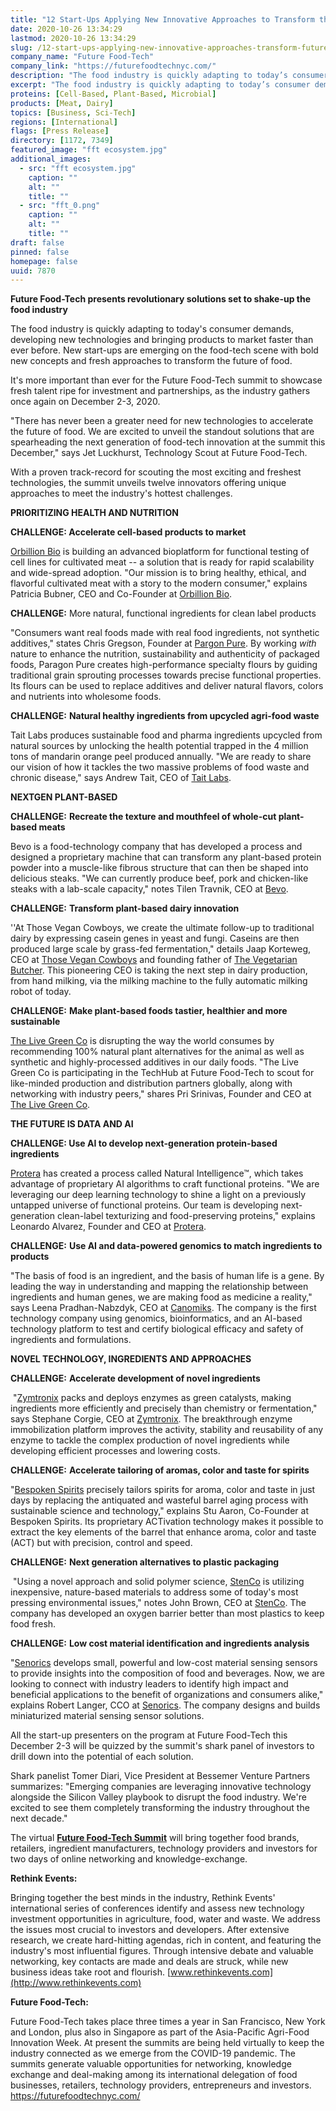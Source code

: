```yaml
---
title: "12 Start-Ups Applying New Innovative Approaches to Transform the Future of Food"
date: 2020-10-26 13:34:29
lastmod: 2020-10-26 13:34:29
slug: /12-start-ups-applying-new-innovative-approaches-transform-future-food
company_name: "Future Food-Tech"
company_link: "https://futurefoodtechnyc.com/"
description: "The food industry is quickly adapting to today’s consumer demands, developing new technologies and bringing products to market faster than ever before. New start-ups are emerging on the food-tech scene with bold new concepts and fresh approaches to transform the future of food. It’s more important than ever for the Future Food-Tech summit to showcase fresh talent ripe for investment and partnerships, as the industry gathers once again on December 2-3, 2020. With a proven track-record for scouting the most exciting and freshest technologies, the summit unveils twelve innovators offering unique approaches to meet the industry’s hottest challenges."
excerpt: "The food industry is quickly adapting to today’s consumer demands, developing new technologies and bringing products to market faster than ever before. New start-ups are emerging on the food-tech scene with bold new concepts and fresh approaches to transform the future of food. It’s more important than ever for the Future Food-Tech summit to showcase fresh talent ripe for investment and partnerships, as the industry gathers once again on December 2-3, 2020. With a proven track-record for scouting the most exciting and freshest technologies, the summit unveils twelve innovators offering unique approaches to meet the industry’s hottest challenges."
proteins: [Cell-Based, Plant-Based, Microbial]
products: [Meat, Dairy]
topics: [Business, Sci-Tech]
regions: [International]
flags: [Press Release]
directory: [1172, 7349]
featured_image: "fft ecosystem.jpg"
additional_images:
  - src: "fft ecosystem.jpg"
    caption: ""
    alt: ""
    title: ""
  - src: "fft_0.png"
    caption: ""
    alt: ""
    title: ""
draft: false
pinned: false
homepage: false
uuid: 7870
---
```

**Future Food-Tech presents revolutionary solutions set to shake-up the
food industry**

The food industry is quickly adapting to today's consumer demands,
developing new technologies and bringing products to market faster than
ever before. New start-ups are emerging on the food-tech scene with bold
new concepts and fresh approaches to transform the future of food.

It's more important than ever for the Future Food-Tech summit to
showcase fresh talent ripe for investment and partnerships, as the
industry gathers once again on December 2-3, 2020.

"There has never been a greater need for new technologies to accelerate
the future of food. We are excited to unveil the standout solutions that
are spearheading the next generation of food-tech innovation at the
summit this December," says Jet Luckhurst, Technology Scout at Future
Food-Tech.

With a proven track-record for scouting the most exciting and freshest
technologies, the summit unveils twelve innovators offering unique
approaches to meet the industry's hottest challenges.

**PRIORITIZING HEALTH AND NUTRITION**

**CHALLENGE: Accelerate cell-based products to market**

[Orbillion Bio](https://www.orbillion.com/) is building an advanced
bioplatform for functional testing of cell lines for cultivated meat --
a solution that is ready for rapid scalability and wide-spread adoption.
"Our mission is to bring healthy, ethical, and flavorful cultivated meat
with a story to the modern consumer," explains Patricia Bubner, CEO and
Co-Founder at [Orbillion Bio](https://www.orbillion.com/).

**CHALLENGE:** More natural, functional ingredients for clean label
products

"Consumers want real foods made with real food ingredients, not
synthetic additives," states Chris Gregson, Founder at [Pargon
Pure](http://paragonpure.com/). By working *with* nature to enhance the
nutrition, sustainability and authenticity of packaged foods, Paragon
Pure creates high-performance specialty flours by guiding traditional
grain sprouting processes towards precise functional properties. Its
flours can be used to replace additives and deliver natural flavors,
colors and nutrients into wholesome foods.

**CHALLENGE:** **Natural healthy ingredients from upcycled agri-food
waste**

Tait Labs produces sustainable food and pharma ingredients upcycled from
natural sources by unlocking the health potential trapped in the 4
million tons of mandarin orange peel produced annually. "We are ready to
share our vision of how it tackles the two massive problems of food
waste and chronic disease," says Andrew Tait, CEO of [Tait
Labs](https://herring-eagle-mm93.squarespace.com/).

**NEXTGEN PLANT-BASED**

**CHALLENGE:** **Recreate the texture and mouthfeel of whole-cut
plant-based meats**

Bevo is a food-technology company that has developed a process and
designed a proprietary machine that can transform any plant-based
protein powder into a muscle-like fibrous structure that can then be
shaped into delicious steaks. "We can currently produce beef, pork and
chicken-like steaks with a lab-scale capacity," notes Tilen Travnik, CEO
at [Bevo](https://www.linkedin.com/company/bevo-tech/).

**CHALLENGE:** **Transform plant-based dairy innovation**

\'\'At Those Vegan Cowboys, we create the ultimate follow-up to
traditional dairy by expressing casein genes in yeast and fungi. Caseins
are then produced large scale by grass-fed fermentation," details Jaap
Korteweg, CEO at [Those Vegan Cowboys](https://thosevegancowboys.com/)
and founding father of [The Vegetarian
Butcher](https://www.thevegetarianbutcher.com/). This pioneering CEO is
taking the next step in dairy production, from hand milking, via the
milking machine to the fully automatic milking robot of today.

**CHALLENGE:** **Make plant-based foods tastier, healthier and more
sustainable**

[The Live Green Co](https://www.thelivegreenco.com/) is disrupting the
way the world consumes by recommending 100% natural plant alternatives
for the animal as well as synthetic and highly-processed additives in
our daily foods. "The Live Green Co is participating in the TechHub at
Future Food-Tech to scout for like-minded production and distribution
partners globally, along with networking with industry peers," shares
Pri Srinivas, Founder and CEO at [The Live Green
Co](https://www.thelivegreenco.com/).

**THE FUTURE IS DATA AND AI**

**CHALLENGE: Use AI to develop next-generation protein-based
ingredients**

[Protera](https://www.proterabio.com/) has created a process called
Natural Intelligence™, which takes advantage of proprietary AI
algorithms to craft functional proteins. \"We are leveraging our deep
learning technology to shine a light on a previously untapped universe
of functional proteins. Our team is developing next-generation
clean-label texturizing and food-preserving proteins,\" explains
Leonardo Alvarez, Founder and CEO at
[Protera](https://www.proterabio.com/).

**CHALLENGE:** **Use AI and data-powered genomics to match ingredients
to products**

"The basis of food is an ingredient, and the basis of human life is a
gene. By leading the way in understanding and mapping the relationship
between ingredients and human genes, we are making food as medicine a
reality," says Leena Pradhan-Nabzdyk, CEO at
[Canomiks](https://www.canomiks.com/). The company is the first
technology company using genomics, bioinformatics, and an AI-based
technology platform to test and certify biological efficacy and safety
of ingredients and formulations.

**NOVEL TECHNOLOGY, INGREDIENTS AND APPROACHES**

**CHALLENGE:** **Accelerate development of novel ingredients**

 "[Zymtronix](http://zymtronix.com/) packs and deploys enzymes as green
catalysts, making ingredients more efficiently and precisely than
chemistry or fermentation," says Stephane Corgie, CEO at
[Zymtronix](http://zymtronix.com/). The breakthrough enzyme
immobilization platform improves the activity, stability and reusability
of any enzyme to tackle the complex production of novel ingredients
while developing efficient processes and lowering costs.

**CHALLENGE:** **Accelerate tailoring of aromas, color and taste for
spirits**

"[Bespoken Spirits](https://www.bespokenspirits.com/) precisely tailors
spirits for aroma, color and taste in just days by replacing the
antiquated and wasteful barrel aging process with sustainable science
and technology," explains Stu Aaron, Co-Founder at Bespoken Spirits. Its
proprietary ACTivation technology makes it possible to extract the key
elements of the barrel that enhance aroma, color and taste (ACT) but
with precision, control and speed.

**CHALLENGE:** **Next generation alternatives to plastic packaging** 

 "Using a novel approach and solid polymer science,
[StenCo](https://www.stencollc.com/) is utilizing inexpensive,
nature-based materials to address some of today\'s most pressing
environmental issues," notes John Brown, CEO at
[StenCo](https://www.stencollc.com/). The company has developed an
oxygen barrier better than most plastics to keep food fresh.

**CHALLENGE:** **Low cost material identification and ingredients
analysis**

"[Senorics](https://senorics.com/) develops small, powerful and low-cost
material sensing sensors to provide insights into the composition of
food and beverages. Now, we are looking to connect with industry leaders
to identify high impact and beneficial applications to the benefit of
organizations and consumers alike," explains Robert Langer, CCO at
[Senorics](https://senorics.com/). The company designs and builds
miniaturized material sensing sensor solutions.

All the start-up presenters on the program at Future Food-Tech this
December 2-3 will be quizzed by the summit's shark panel of investors to
drill down into the potential of each solution.

Shark panelist Tomer Diari, Vice President at Bessemer Venture Partners
summarizes: "Emerging companies are leveraging innovative technology
alongside the Silicon Valley playbook to disrupt the food industry.
We're excited to see them completely transforming the industry
throughout the next decade."

The virtual **[Future Food-Tech
Summit](http://www.futurefoodtechnyc.com)** will bring together food
brands, retailers, ingredient manufacturers, technology providers and
investors for two days of online networking and knowledge-exchange.

**Rethink Events:**

Bringing together the best minds in the industry, Rethink Events'
international series of conferences identify and assess new technology
investment opportunities in agriculture, food, water and waste. We
address the issues most crucial to investors and developers. After
extensive research, we create hard-hitting agendas, rich in content, and
featuring the industry's most influential figures. Through intensive
debate and valuable networking, key contacts are made and deals are
struck, while new business ideas take root and flourish.
[www.rethinkevents.com](http://www.rethinkevents.com)

**Future Food-Tech:**

Future Food-Tech takes place three times a year in San Francisco, New
York and London, plus also in Singapore as part of the Asia-Pacific
Agri-Food Innovation Week. At present the summits are being held
virtually to keep the industry connected as we emerge from the COVID-19
pandemic. The summits generate valuable opportunities for networking,
knowledge exchange and deal-making among its international delegation of
food businesses, retailers, technology providers, entrepreneurs and
investors. <https://futurefoodtechnyc.com/>
